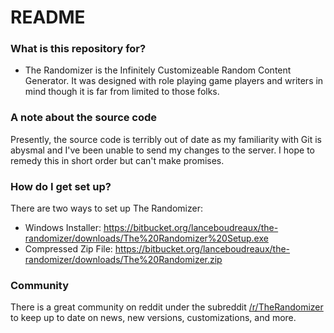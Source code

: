 # README #

### What is this repository for? ###

* The Randomizer is the Infinitely Customizeable Random Content Generator.  It was designed with role playing game players and writers in mind though it is far from limited to those folks.

### A note about the source code ###
Presently, the source code is terribly out of date as my familiarity with Git is abysmal and I've been unable to send my changes to the server.  I hope to remedy this in short order but can't make promises.

### How do I get set up? ###
There are two ways to set up The Randomizer:

* Windows Installer: https://bitbucket.org/lanceboudreaux/the-randomizer/downloads/The%20Randomizer%20Setup.exe
* Compressed Zip File: https://bitbucket.org/lanceboudreaux/the-randomizer/downloads/The%20Randomizer.zip

### Community ###
There is a great community on reddit under the subreddit [/r/TheRandomizer](http://www.reddit.com/r/therandomizer) to keep up to date on news, new versions, customizations, and more.
